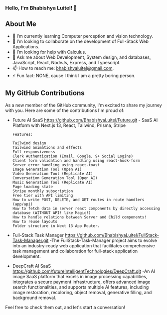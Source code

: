 ### Hello, I'm Bhabishya Luitel! 👋

## About Me
- 🌱 I’m currently learning Computer perception and vision technology.
- 👯 I’m looking to collaborate on the development of Full-Stack Web Applications.
- 🤔 I’m looking for help with Calculus. 
- 💬 Ask me about Web Development, System design, and databases, JavaScript, React, NodeJs, Express, and Typescript.
- 📫 How to reach me: bhabishyaluitel@gmail.com.
- ⚡ Fun fact: NONE, cause I think I am a pretty boring person.

## My GitHub Contributions
As a new member of the GitHub community, I'm excited to share my journey with you. Here are some of the contributions I'm proud of:

- Future AI SaaS https://github.com/BhabishyaLuitel/Future.git - SaaS AI Platform with Next.js 13, React, Tailwind, Prisma, Stripe
  
      Features:
      
      Tailwind design
      Tailwind animations and effects
      Full responsiveness
      Clerk Authentication (Email, Google, 9+ Social Logins)
      Client form validation and handling using react-hook-form
      Server error handling using react-toast
      Image Generation Tool (Open AI)
      Video Generation Tool (Replicate AI)
      Conversation Generation Tool (Open AI)
      Music Generation Tool (Replicate AI)
      Page loading state
      Stripe monthly subscription
      Free tier with API limiting
      How to write POST, DELETE, and GET routes in route handlers (app/api)
      How to fetch data in server react components by directly accessing database (WITHOUT API! like Magic!)
      How to handle relations between Server and Child components!
      How to reuse layouts
      Folder structure in Next 13 App Router.

- Full-Stack Task Manager https://github.com/BhabishyaLuitel/FullStack-Task-Manager.git
    -The FullStack-Task-Manager project aims to evolve into an industry-ready web application that facilitates comprehensive task management and collaboration for full-stack application development.
  
- DeepCraft AI SaaS https://github.com/futureIntelligentTechnologies/DeepCraft.git
    -An AI image SaaS platform that excels in image processing capabilities, integrates a secure payment infrastructure, offers advanced image search functionalities, and supports multiple AI             features, including image restoration, recoloring, object removal, generative filling, and background removal.

Feel free to check them out, and let's start a conversation!
